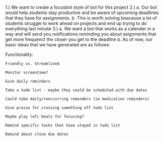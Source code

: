 1.) We want to create a focusbot style of bot for this project
2.) a. Our bot would help students stay productive and be aware of upcoming deadlines that they have for assignments.
    b. This is worth solving beacause a lot of students struggle to work ahead on projects and end up trying to do everything last minute
3.) a. We want a bot that works as a calender in a way and will send you notifications reminding you about asignments that get more frequenct the closer you get to the deadline
    b. As of now, our basic ideas that we have generated are as follows:
    
  Functionality: 

	Friendly vs. Streamlined 

	Monitor screentime? 

	Give daily reminders 

	Take a todo list - maybe they could be scheduled with due dates 

	Could take daily/reoccurring reminders (ie medication reminders) 

	Give praise for crossing something off todo list 

	Maybe play lofi beats for focusing? 

	Remind specific tasks that have stayed in todo list 

	Remind about close due dates 

	 
